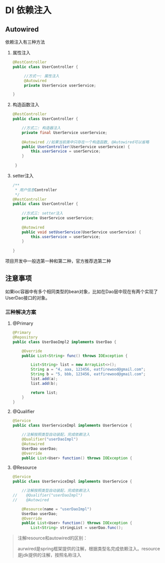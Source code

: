 # DI 依赖注入

## Autowired 

依赖注入有三种方法

1. 属性注入
   ```java
   @RestController
   public class UserController {

        //方式一: 属性注入
        @Autowired
        private UserService userService;

   }
   ```
   
2. 构造函数注入
   
   ```java
   @RestController
   public class UserController {
   
       //方式二: 构造器注入
       private final UserService userService;
       
       @Autowired //如果当前类中只存在一个构造函数, @Autowired可以省略
       public UserController(UserService userService) {
           this.userService = userService;
       }
       
    }   
   ```

3. setter注入

   ```java
   /**
    * 用户信息Controller
    */
   @RestController
   public class UserController {
       
       //方式三: setter注入
       private UserService userService;
       
       @Autowired
       public void setUserService(UserService userService) {
           this.userService = userService;
       }
       
   }    
   ```
   
项目开发中一般选第一种和第二种，官方推荐选第二种

## 注意事项

如果ioc容器中有多个相同类型的bean对象，比如在Dao层中现在有两个实现了UserDao接口的对象。

### 三种解决方案

1. @Primary

   ```java
   @Primary
   @Repository
   public class UserDaoImpl2 implements UserDao {
   
       @Override
       public List<String> func() throws IOException {
   
           List<String> list = new ArrayList<>();
           String a = "4, aaa, 123456, eatfirewood@gmail.com";
           String b = "5, bbb, 123456, eatfirewood@gmail.com";
           list.add(a);
           list.add(b);
   
           return list;
       }
   }
   ```
   
2. @Qualifier
   ```java
   @Service
   public class UserServiceImpl implements UserService {
   
       //注解按照类型自动装配，完成依赖注入
       @Qualifier("userDaoImpl")
       @Autowired
       UserDao userDao;
       @Override
       public List<User> function() throws IOException {
   ```
3. @Resource

   ```java
   @Service
   public class UserServiceImpl implements UserService {
   
       //注解按照类型自动装配，完成依赖注入
   //    @Qualifier("userDaoImpl")
   //    @Autowired
   
       @Resource(name = "userDaoImpl")
       UserDao userDao;
       @Override
       public List<User> function() throws IOException {
           List<String> stringList = userDao.func();
   ```
   
> 注解resource和autowired的区别：
> 
> aurwired是spring框架提供的注解，根据类型名完成依赖注入。resource是jdk提供的注解，按照名称注入
